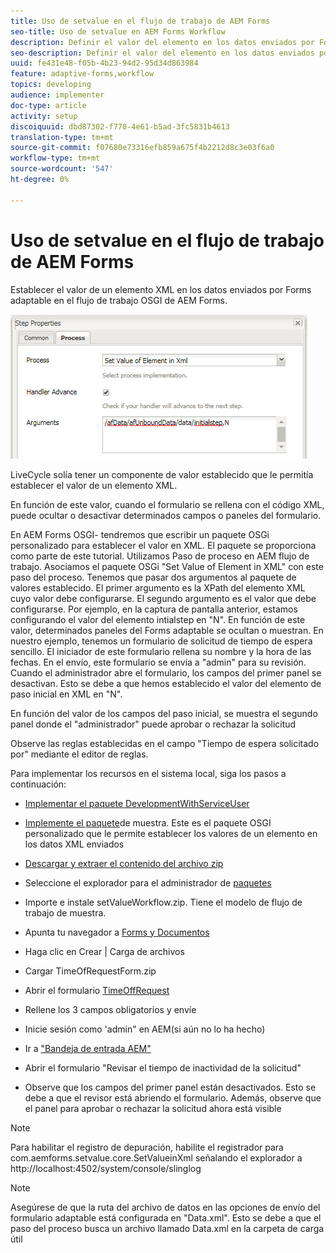 ```yaml
---
title: Uso de setvalue en el flujo de trabajo de AEM Forms
seo-title: Uso de setvalue en AEM Forms Workflow
description: Definir el valor del elemento en los datos enviados por Forms adaptable en AEM Forms OSGI
seo-description: Definir el valor del elemento en los datos enviados por Forms adaptable en AEM Forms OSGI
uuid: fe431e48-f05b-4b23-94d2-95d34d863984
feature: adaptive-forms,workflow
topics: developing
audience: implementer
doc-type: article
activity: setup
discoiquuid: dbd87302-f770-4e61-b5ad-3fc5831b4613
translation-type: tm+mt
source-git-commit: f07680e73316efb859a675f4b2212d8c3e03f6a0
workflow-type: tm+mt
source-wordcount: '547'
ht-degree: 0%

---
```



# Uso de setvalue en el flujo de trabajo de AEM Forms

Establecer el valor de un elemento XML en los datos enviados por Forms adaptable en el flujo de trabajo OSGI de AEM Forms.

![SetValue](assets/setvalue.png)

LiveCycle solía tener un componente de valor establecido que le permitía establecer el valor de un elemento XML.

En función de este valor, cuando el formulario se rellena con el código XML, puede ocultar o desactivar determinados campos o paneles del formulario.

En AEM Forms OSGI- tendremos que escribir un paquete OSGi personalizado para establecer el valor en XML. El paquete se proporciona como parte de este tutorial.
Utilizamos Paso de proceso en AEM flujo de trabajo. Asociamos el paquete OSGi &quot;Set Value of Element in XML&quot; con este paso del proceso.
Tenemos que pasar dos argumentos al paquete de valores establecido. El primer argumento es la XPath del elemento XML cuyo valor debe configurarse. El segundo argumento es el valor que debe configurarse.
Por ejemplo, en la captura de pantalla anterior, estamos configurando el valor del elemento intialstep en &quot;N&quot;.
En función de este valor, determinados paneles del Forms adaptable se ocultan o muestran.
En nuestro ejemplo, tenemos un formulario de solicitud de tiempo de espera sencillo. El iniciador de este formulario rellena su nombre y la hora de las fechas. En el envío, este formulario se envía a &quot;admin&quot; para su revisión. Cuando el administrador abre el formulario, los campos del primer panel se desactivan. Esto se debe a que hemos establecido el valor del elemento de paso inicial en XML en &quot;N&quot;.

En función del valor de los campos del paso inicial, se muestra el segundo panel donde el &quot;administrador&quot; puede aprobar o rechazar la solicitud

Observe las reglas establecidas en el campo &quot;Tiempo de espera solicitado por&quot; mediante el editor de reglas.

Para implementar los recursos en el sistema local, siga los pasos a continuación:

* [Implementar el paquete DevelopmentWithServiceUser](/help/forms/assets/common-osgi-bundles/DevelopingWithServiceUser.jar)

* [Implemente el paquete](/help/forms/assets/common-osgi-bundles/SetValueApp.core-1.0-SNAPSHOT.jar)de muestra. Este es el paquete OSGI personalizado que le permite establecer los valores de un elemento en los datos XML enviados

* [Descargar y extraer el contenido del archivo zip](assets/setvalueassets.zip)
* Seleccione el explorador para el administrador de [paquetes](http://localhost:4502/crx/packmgr/index.jsp)
* Importe e instale setValueWorkflow.zip. Tiene el modelo de flujo de trabajo de muestra.
* Apunta tu navegador a [Forms y Documentos](http://localhost:4502/aem/forms.html/content/dam/formsanddocuments)
* Haga clic en Crear | Carga de archivos
* Cargar TimeOfRequestForm.zip
* Abrir el formulario [TimeOffRequest](http://localhost:4502/content/dam/formsanddocuments/timeoffapplication/jcr:content?wcmmode=disabled)
* Rellene los 3 campos obligatorios y envíe
* Inicie sesión como &#39;admin&quot; en AEM(si aún no lo ha hecho)
* Ir a [&quot;Bandeja de entrada AEM&quot;](http://localhost:4502/aem/inbox)
* Abrir el formulario &quot;Revisar el tiempo de inactividad de la solicitud&quot;
* Observe que los campos del primer panel están desactivados. Esto se debe a que el revisor está abriendo el formulario. Además, observe que el panel para aprobar o rechazar la solicitud ahora está visible

>[!NOTE]
>
>Para habilitar el registro de depuración, habilite el registrador para
>com.aemforms.setvalue.core.SetValueinXml
>señalando el explorador a http://localhost:4502/system/console/slinglog

>[!NOTE]
>
>Asegúrese de que la ruta del archivo de datos en las opciones de envío del formulario adaptable está configurada en &quot;Data.xml&quot;. Esto se debe a que el paso del proceso busca un archivo llamado Data.xml en la carpeta de carga útil

